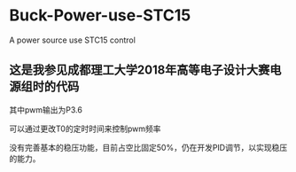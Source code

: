 # Buck-Power-use-STC15
A power source use STC15 control
## 这是我参见成都理工大学2018年高等电子设计大赛电源组时的代码

其中pwm输出为P3.6

可以通过更改T0的定时时间来控制pwm频率

没有完善基本的稳压功能，目前占空比固定50%，仍在开发PID调节，以实现稳压的能力。
